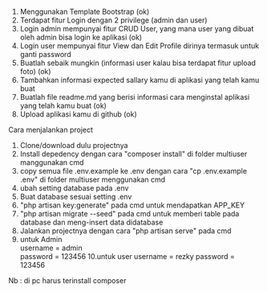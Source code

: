 1. Menggunakan Template Bootstrap (ok)
2. Terdapat fitur Login dengan 2 privilege (admin dan user)
3. Login admin mempunyai fitur CRUD User, yang mana user yang dibuat oleh admin bisa login ke aplikasi (ok)
4. Login user mempunyai fitur View dan Edit Profile dirinya termasuk untuk ganti password 
5. Buatlah sebaik mungkin (informasi user kalau bisa terdapat fitur upload foto) (ok)
6. Tambahkan informasi expected sallary kamu di aplikasi yang telah kamu buat
7. Buatlah file readme.md yang berisi informasi cara menginstal aplikasi yang telah kamu buat (ok)
8. Upload aplikasi kamu di github (ok)

Cara menjalankan project

1. Clone/download dulu projectnya
2. Install depedency dengan cara "composer install" di folder multiuser manggunakan cmd
3. copy semua file .env.example ke .env dengan cara "cp .env.example .env" di folder multiuser menggunakan cmd
4. ubah setting database pada .env
5. Buat database sesuai setting .env
6. "php artisan key:generate" pada cmd untuk mendapatkan APP_KEY
7. "php artisan migrate --seed" pada cmd untuk memberi table pada database dan meng-insert data didatabase
8. Jalankan projectnya dengan cara "php artisan serve" pada cmd
9. untuk Admin <br>
username = admin <br>
password = 123456
10.untuk user 
username = rezky
password = 123456

Nb : di pc harus terinstall composer

